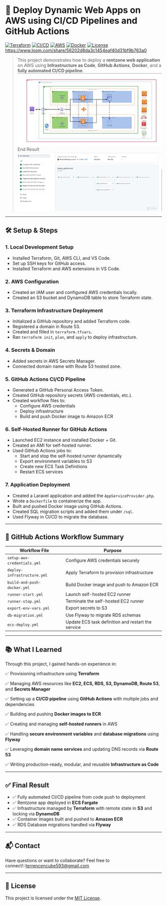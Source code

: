 # 🚀 Deploy Dynamic Web Apps on AWS using CI/CD Pipelines and GitHub Actions

[![Terraform](https://img.shields.io/badge/IaC-Terraform-623CE4?logo=terraform)](https://www.terraform.io/)
[![CI/CD](https://img.shields.io/badge/GitHub%20Actions-CI%2FCD-blue?logo=githubactions)](https://github.com/features/actions)
[![AWS](https://img.shields.io/badge/Cloud-AWS-FF9900?logo=amazon-aws)](https://aws.amazon.com/)
[![Docker](https://img.shields.io/badge/Container-Docker-2496ED?logo=docker)](https://www.docker.com/)
[![License](https://img.shields.io/badge/license-MIT-green)](LICENSE)
https://www.loom.com/share/56202d8da3c1454eaf40d31bf9b763a0
> This project demonstrates how to deploy a **rentzone web application** on AWS using **Infrastructure as Code**, **GitHub Actions**, **Docker**, and a **fully automated CI/CD pipeline**.
![Alt text](/Components.PNG)
> End Result
> ![Alt text](/Outcome.PNG)
---

## 🛠️ Setup & Steps

### 1. Local Development Setup
- Installed Terraform, Git, AWS CLI, and VS Code.
- Set up SSH keys for GitHub access.
- Installed Terraform and AWS extensions in VS Code.

### 2. AWS Configuration
- Created an IAM user and configured AWS credentials locally.
- Created an S3 bucket and DynamoDB table to store Terraform state.

### 3. Terraform Infrastructure Deployment
- Initialized a GitHub repository and added Terraform code.
- Registered a domain in Route 53.
- Created and filled in `terraform.tfvars`.
- Ran `terraform init`, `plan`, and `apply` to deploy infrastructure.

### 4. Secrets & Domain
- Added secrets in AWS Secrets Manager.
- Connected domain name with Route 53 hosted zone.

### 5. GitHub Actions CI/CD Pipeline
- Generated a GitHub Personal Access Token.
- Created GitHub repository secrets (AWS credentials, etc.).
- Created workflow files to:
  - Configure AWS credentials
  - Deploy infrastructure
  - Build and push Docker image to Amazon ECR

### 6. Self-Hosted Runner for GitHub Actions
- Launched EC2 instance and installed Docker + Git.
- Created an AMI for self-hosted runner.
- Used GitHub Actions jobs to:
  - Start and stop the self-hosted runner dynamically
  - Export environment variables to S3
  - Create new ECS Task Definitions
  - Restart ECS services

### 7. Application Deployment
- Created a Laravel application and added the `AppServiceProvider.php`.
- Wrote a `Dockerfile` to containerize the app.
- Built and pushed Docker image using GitHub Actions.
- Created SQL migration scripts and added them under `/sql`.
- Used Flyway in CI/CD to migrate the database.

---

## 🔁 GitHub Actions Workflow Summary

| Workflow File                  | Purpose                                                    |
|--------------------------------|-------------------------------------------------------------|
| `setup-aws-credentials.yml`    | Configure AWS credentials securely                         |
| `deploy-infrastructure.yml`    | Apply Terraform to provision infrastructure                |
| `build-and-push-docker.yml`    | Build Docker image and push to Amazon ECR                  |
| `runner-start.yml`             | Launch self-hosted EC2 runner                              |
| `runner-stop.yml`              | Terminate the self-hosted EC2 runner                       |
| `export-env-vars.yml`          | Export secrets to S3                                       |
| `db-migration.yml`             | Use Flyway to migrate RDS schemas                          |
| `ecs-deploy.yml`               | Update ECS task definition and restart the service         |

---

## 📚 What I Learned

Through this project, I gained hands-on experience in:

✅ Provisioning infrastructure using **Terraform**

✅ Managing AWS resources like **EC2, ECS, RDS, S3, DynamoDB, Route 53**, and **Secrets Manager**

✅ Setting up a **CI/CD pipeline** using **GitHub Actions** with multiple jobs and dependencies

✅ Building and pushing **Docker images to ECR**

✅ Creating and managing **self-hosted runners** in AWS

✅ Handling **secure environment variables** and **database migrations** using **Flyway**

✅ Leveraging **domain name services** and updating DNS records via **Route 53**

✅ Writing production-ready, modular, and reusable **Infrastructure as Code**

---

## ✅ Final Result

- ✅ Fully automated CI/CD pipeline from code push to deployment
- ✅ Rentzone app deployed in **ECS Fargate**
- ✅ Infrastructure managed by **Terraform** with remote state in **S3** and locking via **DynamoDB**
- ✅ Container images built and pushed to **Amazon ECR**
- ✅ RDS Database migrations handled via **Flyway**

---

## 📬 Contact

Have questions or want to collaborate? Feel free to connect!::terrencencube593@gmail.com

---

## 📄 License

This project is licensed under the [MIT License](LICENSE).

